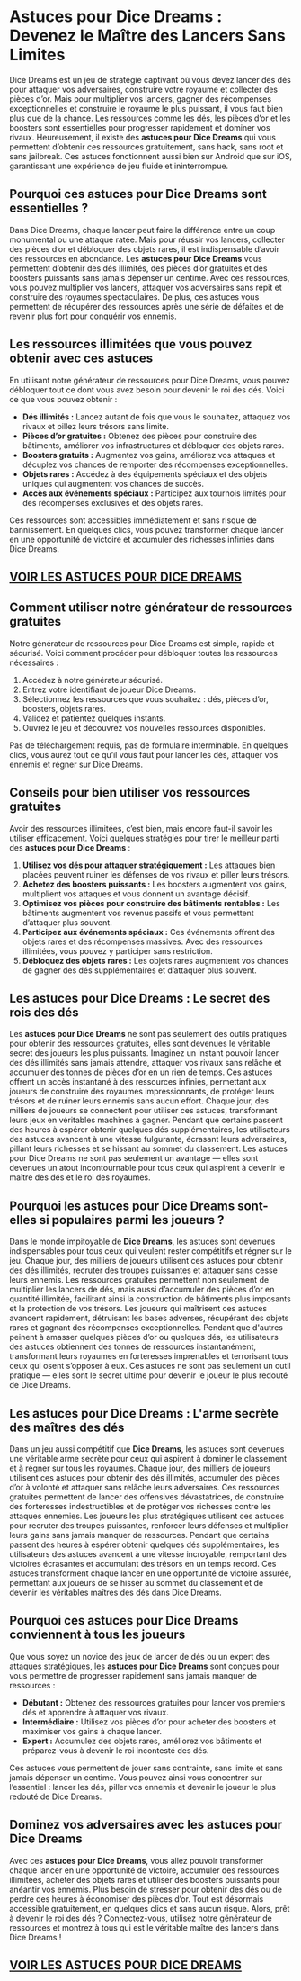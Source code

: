 # **Astuces pour Dice Dreams : Devenez le Maître des Lancers Sans Limites**

Dice Dreams est un jeu de stratégie captivant où vous devez lancer des dés pour attaquer vos adversaires, construire votre royaume et collecter des pièces d’or. Mais pour multiplier vos lancers, gagner des récompenses exceptionnelles et construire le royaume le plus puissant, il vous faut bien plus que de la chance. Les ressources comme les dés, les pièces d’or et les boosters sont essentielles pour progresser rapidement et dominer vos rivaux. Heureusement, il existe des **astuces pour Dice Dreams** qui vous permettent d’obtenir ces ressources gratuitement, sans hack, sans root et sans jailbreak. Ces astuces fonctionnent aussi bien sur Android que sur iOS, garantissant une expérience de jeu fluide et ininterrompue.

## **Pourquoi ces astuces pour Dice Dreams sont essentielles ?**

Dans Dice Dreams, chaque lancer peut faire la différence entre un coup monumental ou une attaque ratée. Mais pour réussir vos lancers, collecter des pièces d’or et débloquer des objets rares, il est indispensable d’avoir des ressources en abondance. Les **astuces pour Dice Dreams** vous permettent d’obtenir des dés illimités, des pièces d’or gratuites et des boosters puissants sans jamais dépenser un centime. Avec ces ressources, vous pouvez multiplier vos lancers, attaquer vos adversaires sans répit et construire des royaumes spectaculaires. De plus, ces astuces vous permettent de récupérer des ressources après une série de défaites et de revenir plus fort pour conquérir vos ennemis.

## **Les ressources illimitées que vous pouvez obtenir avec ces astuces**

En utilisant notre générateur de ressources pour Dice Dreams, vous pouvez débloquer tout ce dont vous avez besoin pour devenir le roi des dés. Voici ce que vous pouvez obtenir :

- **Dés illimités :** Lancez autant de fois que vous le souhaitez, attaquez vos rivaux et pillez leurs trésors sans limite.  
- **Pièces d’or gratuites :** Obtenez des pièces pour construire des bâtiments, améliorer vos infrastructures et débloquer des objets rares.  
- **Boosters gratuits :** Augmentez vos gains, améliorez vos attaques et décuplez vos chances de remporter des récompenses exceptionnelles.  
- **Objets rares :** Accédez à des équipements spéciaux et des objets uniques qui augmentent vos chances de succès.  
- **Accès aux événements spéciaux :** Participez aux tournois limités pour des récompenses exclusives et des objets rares.  

Ces ressources sont accessibles immédiatement et sans risque de bannissement. En quelques clics, vous pouvez transformer chaque lancer en une opportunité de victoire et accumuler des richesses infinies dans Dice Dreams.

## [VOIR LES ASTUCES POUR DICE DREAMS](https://telechargerdesressources.click/downloadfr.html)

## **Comment utiliser notre générateur de ressources gratuites**

Notre générateur de ressources pour Dice Dreams est simple, rapide et sécurisé. Voici comment procéder pour débloquer toutes les ressources nécessaires :

1. Accédez à notre générateur sécurisé.  
2. Entrez votre identifiant de joueur Dice Dreams.  
3. Sélectionnez les ressources que vous souhaitez : dés, pièces d’or, boosters, objets rares.  
4. Validez et patientez quelques instants.  
5. Ouvrez le jeu et découvrez vos nouvelles ressources disponibles.  

Pas de téléchargement requis, pas de formulaire interminable. En quelques clics, vous aurez tout ce qu’il vous faut pour lancer les dés, attaquer vos ennemis et régner sur Dice Dreams.

## **Conseils pour bien utiliser vos ressources gratuites**

Avoir des ressources illimitées, c’est bien, mais encore faut-il savoir les utiliser efficacement. Voici quelques stratégies pour tirer le meilleur parti des **astuces pour Dice Dreams** :

1. **Utilisez vos dés pour attaquer stratégiquement :** Les attaques bien placées peuvent ruiner les défenses de vos rivaux et piller leurs trésors.  
2. **Achetez des boosters puissants :** Les boosters augmentent vos gains, multiplient vos attaques et vous donnent un avantage décisif.  
3. **Optimisez vos pièces pour construire des bâtiments rentables :** Les bâtiments augmentent vos revenus passifs et vous permettent d’attaquer plus souvent.  
4. **Participez aux événements spéciaux :** Ces événements offrent des objets rares et des récompenses massives. Avec des ressources illimitées, vous pouvez y participer sans restriction.  
5. **Débloquez des objets rares :** Les objets rares augmentent vos chances de gagner des dés supplémentaires et d’attaquer plus souvent.

## **Les astuces pour Dice Dreams : Le secret des rois des dés**

Les **astuces pour Dice Dreams** ne sont pas seulement des outils pratiques pour obtenir des ressources gratuites, elles sont devenues le véritable secret des joueurs les plus puissants. Imaginez un instant pouvoir lancer des dés illimités sans jamais attendre, attaquer vos rivaux sans relâche et accumuler des tonnes de pièces d’or en un rien de temps. Ces astuces offrent un accès instantané à des ressources infinies, permettant aux joueurs de construire des royaumes impressionnants, de protéger leurs trésors et de ruiner leurs ennemis sans aucun effort. Chaque jour, des milliers de joueurs se connectent pour utiliser ces astuces, transformant leurs jeux en véritables machines à gagner. Pendant que certains passent des heures à espérer obtenir quelques dés supplémentaires, les utilisateurs des astuces avancent à une vitesse fulgurante, écrasant leurs adversaires, pillant leurs richesses et se hissant au sommet du classement. Les astuces pour Dice Dreams ne sont pas seulement un avantage — elles sont devenues un atout incontournable pour tous ceux qui aspirent à devenir le maître des dés et le roi des royaumes.

## **Pourquoi les astuces pour Dice Dreams sont-elles si populaires parmi les joueurs ?**

Dans le monde impitoyable de **Dice Dreams**, les astuces sont devenues indispensables pour tous ceux qui veulent rester compétitifs et régner sur le jeu. Chaque jour, des milliers de joueurs utilisent ces astuces pour obtenir des dés illimités, recruter des troupes puissantes et attaquer sans cesse leurs ennemis. Les ressources gratuites permettent non seulement de multiplier les lancers de dés, mais aussi d’accumuler des pièces d’or en quantité illimitée, facilitant ainsi la construction de bâtiments plus imposants et la protection de vos trésors. Les joueurs qui maîtrisent ces astuces avancent rapidement, détruisant les bases adverses, récupérant des objets rares et gagnant des récompenses exceptionnelles. Pendant que d'autres peinent à amasser quelques pièces d’or ou quelques dés, les utilisateurs des astuces obtiennent des tonnes de ressources instantanément, transformant leurs royaumes en forteresses imprenables et terrorisant tous ceux qui osent s’opposer à eux. Ces astuces ne sont pas seulement un outil pratique — elles sont le secret ultime pour devenir le joueur le plus redouté de Dice Dreams.

## **Les astuces pour Dice Dreams : L'arme secrète des maîtres des dés**

Dans un jeu aussi compétitif que **Dice Dreams**, les astuces sont devenues une véritable arme secrète pour ceux qui aspirent à dominer le classement et à régner sur tous les royaumes. Chaque jour, des milliers de joueurs utilisent ces astuces pour obtenir des dés illimités, accumuler des pièces d’or à volonté et attaquer sans relâche leurs adversaires. Ces ressources gratuites permettent de lancer des offensives dévastatrices, de construire des forteresses indestructibles et de protéger vos richesses contre les attaques ennemies. Les joueurs les plus stratégiques utilisent ces astuces pour recruter des troupes puissantes, renforcer leurs défenses et multiplier leurs gains sans jamais manquer de ressources. Pendant que certains passent des heures à espérer obtenir quelques dés supplémentaires, les utilisateurs des astuces avancent à une vitesse incroyable, remportant des victoires écrasantes et accumulant des trésors en un temps record. Ces astuces transforment chaque lancer en une opportunité de victoire assurée, permettant aux joueurs de se hisser au sommet du classement et de devenir les véritables maîtres des dés dans Dice Dreams.

## **Pourquoi ces astuces pour Dice Dreams conviennent à tous les joueurs**

Que vous soyez un novice des jeux de lancer de dés ou un expert des attaques stratégiques, les **astuces pour Dice Dreams** sont conçues pour vous permettre de progresser rapidement sans jamais manquer de ressources :

- **Débutant :** Obtenez des ressources gratuites pour lancer vos premiers dés et apprendre à attaquer vos rivaux.  
- **Intermédiaire :** Utilisez vos pièces d’or pour acheter des boosters et maximiser vos gains à chaque lancer.  
- **Expert :** Accumulez des objets rares, améliorez vos bâtiments et préparez-vous à devenir le roi incontesté des dés.  

Ces astuces vous permettent de jouer sans contrainte, sans limite et sans jamais dépenser un centime. Vous pouvez ainsi vous concentrer sur l’essentiel : lancer les dés, piller vos ennemis et devenir le joueur le plus redouté de Dice Dreams.

## **Dominez vos adversaires avec les astuces pour Dice Dreams**

Avec ces **astuces pour Dice Dreams**, vous allez pouvoir transformer chaque lancer en une opportunité de victoire, accumuler des ressources illimitées, acheter des objets rares et utiliser des boosters puissants pour anéantir vos ennemis. Plus besoin de stresser pour obtenir des dés ou de perdre des heures à économiser des pièces d’or. Tout est désormais accessible gratuitement, en quelques clics et sans aucun risque. Alors, prêt à devenir le roi des dés ? Connectez-vous, utilisez notre générateur de ressources et montrez à tous qui est le véritable maître des lancers dans Dice Dreams !

## [VOIR LES ASTUCES POUR DICE DREAMS](https://telechargerdesressources.click/downloadfr.html)
